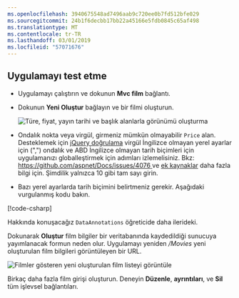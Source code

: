 ```yaml
---
ms.openlocfilehash: 3940675548ad7496aab9c720ee0b7fd512bfe029
ms.sourcegitcommit: 24b1f6decbb17bb22a45166e5fdb0845c65af498
ms.translationtype: MT
ms.contentlocale: tr-TR
ms.lasthandoff: 03/01/2019
ms.locfileid: "57071676"
---
```


## <a name="test-the-app"></a>Uygulamayı test etme

* Uygulamayı çalıştırın ve dokunun **Mvc film** bağlantı.
* Dokunun **Yeni Oluştur** bağlayın ve bir filmi oluşturun.

  ![Türe, fiyat, yayın tarihi ve başlık alanlarla görünümü oluşturma](~/tutorials/first-mvc-app/adding-model/_static/movies.png)

* Ondalık nokta veya virgül, girmeniz mümkün olmayabilir `Price` alan. Desteklemek için [jQuery doğrulama](https://jqueryvalidation.org/) virgül İngilizce olmayan yerel ayarlar için (",") ondalık ve ABD İngilizce olmayan tarih biçimleri için uygulamanızı globalleştirmek için adımları izlemelisiniz. Bkz: [ https://github.com/aspnet/Docs/issues/4076 ](https://github.com/aspnet/Docs/issues/4076) ve [ek kaynaklar](#additional-resources) daha fazla bilgi için. Şimdilik yalnızca 10 gibi tam sayı girin.

<a name="displayformatdatelocal"></a>

* Bazı yerel ayarlarda tarih biçimini belirtmeniz gerekir. Aşağıdaki vurgulanmış kodu bakın.

[!code-csharp[](~/tutorials/first-mvc-app/start-mvc/sample/MvcMovie/Models/MovieDateFormat.cs?name=snippet_1&highlight=2,10)]

Hakkında konuşacağız `DataAnnotations` öğreticide daha ilerideki.

Dokunarak **Oluştur** film bilgiler bir veritabanında kaydedildiği sunucuya yayımlanacak formun neden olur. Uygulamayı yeniden */Movies* yeni oluşturulan film bilgileri görüntüleyen bir URL.

![Filmler gösteren yeni oluşturulan film listeyi görüntüle](~/tutorials/first-mvc-app/adding-model/_static/h.png)

Birkaç daha fazla film girişi oluşturun. Deneyin **Düzenle**, **ayrıntıları**, ve **Sil** tüm işlevsel bağlantıları.
